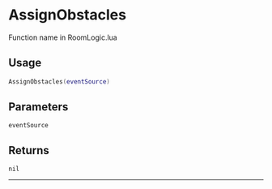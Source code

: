 # AssignObstacles
Function name in RoomLogic.lua
## Usage
```lua
AssignObstacles(eventSource)
```
## Parameters
`eventSource`
## Returns
`nil`

---